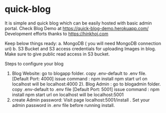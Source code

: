 # quick-blog
It is simple and quick blog which can be easily hosted with basic admin portal. Check Blog Demo at https://quick-blog-demo.herokuapp.com/   Development efforts thanks to https://hinkhoj.com

Keep below things ready:
   a. MongoDB ( you will need MongoDB connection uri)
   b. S3 Bucket and S3 access credentials for uploading Images in blog. Make sure to give public read access in S3 bucket.
   
Steps to configure your blog

1) Blog Website:  go to blogapp folder. copy .env-default to .env file. [Default Port: 4000]
   issue command : npm install
                   npm start
                   url on localhost will be localhost:4000
2). Blog Admin : go to blogadmin folder. copy .env-default to .env file [Default Port: 5001]
   issue command : npm install
                   npm start
                   url on localhost will be localhost:5001
3) create Admin password: Visit page localhost:5001/install . Set your admin password in .env file before running install. 
